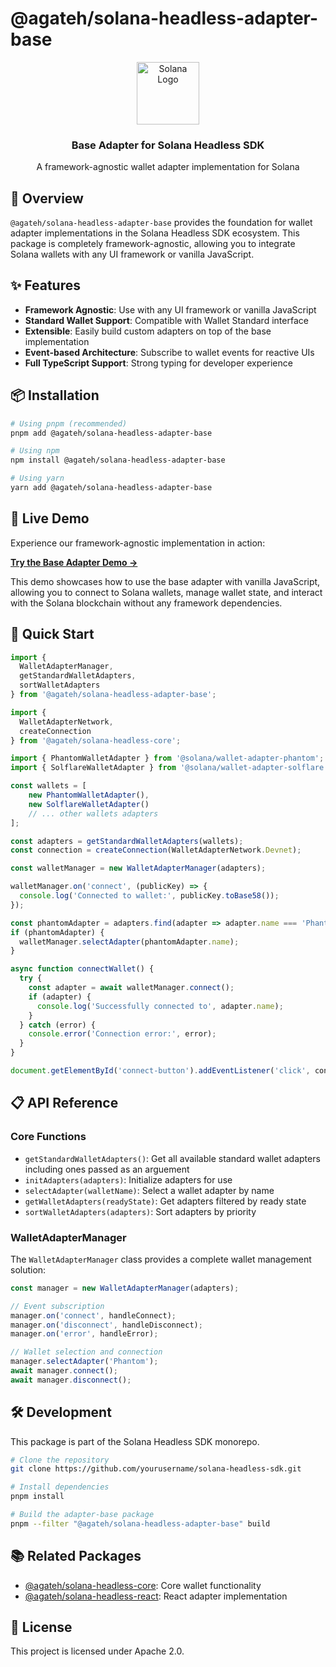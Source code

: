 # @agateh/solana-headless-adapter-base

<p align="center">
  <img src="https://iq.wiki/_next/image?url=https%3A%2F%2Fipfs.everipedia.org%2Fipfs%2FQmTaB5ygg5qNMDKmnfPgottNRZTe7PXzMpe3Tg7Bdw57HN&w=1080&q=95" width="100" alt="Solana Logo">
  <h3 align="center">Base Adapter for Solana Headless SDK</h3>
</p>

<p align="center">
  A framework-agnostic wallet adapter implementation for Solana
</p>

## 🌟 Overview

`@agateh/solana-headless-adapter-base` provides the foundation for wallet adapter implementations in the Solana Headless SDK ecosystem. This package is completely framework-agnostic, allowing you to integrate Solana wallets with any UI framework or vanilla JavaScript.

## ✨ Features

- **Framework Agnostic**: Use with any UI framework or vanilla JavaScript
- **Standard Wallet Support**: Compatible with Wallet Standard interface
- **Extensible**: Easily build custom adapters on top of the base implementation
- **Event-based Architecture**: Subscribe to wallet events for reactive UIs
- **Full TypeScript Support**: Strong typing for developer experience

## 📦 Installation

```bash
# Using pnpm (recommended)
pnpm add @agateh/solana-headless-adapter-base

# Using npm
npm install @agateh/solana-headless-adapter-base

# Using yarn
yarn add @agateh/solana-headless-adapter-base
```

## 🧪 Live Demo

Experience our framework-agnostic implementation in action:

[**Try the Base Adapter Demo →**](https://agateh.github.io/solana-headless-sdk/)

This demo showcases how to use the base adapter with vanilla JavaScript, allowing you to connect to Solana wallets, manage wallet state, and interact with the Solana blockchain without any framework dependencies.

## 🚀 Quick Start

```javascript
import { 
  WalletAdapterManager, 
  getStandardWalletAdapters,
  sortWalletAdapters
} from '@agateh/solana-headless-adapter-base';

import {
  WalletAdapterNetwork,
  createConnection
} from '@agateh/solana-headless-core';

import { PhantomWalletAdapter } from '@solana/wallet-adapter-phantom';
import { SolflareWalletAdapter } from '@solana/wallet-adapter-solflare';

const wallets = [
    new PhantomWalletAdapter(),
    new SolflareWalletAdapter()
    // ... other wallets adapters
];

const adapters = getStandardWalletAdapters(wallets);
const connection = createConnection(WalletAdapterNetwork.Devnet);

const walletManager = new WalletAdapterManager(adapters);

walletManager.on('connect', (publicKey) => {
  console.log('Connected to wallet:', publicKey.toBase58());
});

const phantomAdapter = adapters.find(adapter => adapter.name === 'Phantom');
if (phantomAdapter) {
  walletManager.selectAdapter(phantomAdapter.name);
}

async function connectWallet() {
  try {
    const adapter = await walletManager.connect();
    if (adapter) {
      console.log('Successfully connected to', adapter.name);
    }
  } catch (error) {
    console.error('Connection error:', error);
  }
}

document.getElementById('connect-button').addEventListener('click', connectWallet);
```

## 📋 API Reference

### Core Functions

- `getStandardWalletAdapters()`: Get all available standard wallet adapters including ones passed as an arguement
- `initAdapters(adapters)`: Initialize adapters for use
- `selectAdapter(walletName)`: Select a wallet adapter by name
- `getWalletAdapters(readyState)`: Get adapters filtered by ready state
- `sortWalletAdapters(adapters)`: Sort adapters by priority

### WalletAdapterManager

The `WalletAdapterManager` class provides a complete wallet management solution:

```javascript
const manager = new WalletAdapterManager(adapters);

// Event subscription
manager.on('connect', handleConnect);
manager.on('disconnect', handleDisconnect);
manager.on('error', handleError);

// Wallet selection and connection
manager.selectAdapter('Phantom');
await manager.connect();
await manager.disconnect();
```

## 🛠️ Development

This package is part of the Solana Headless SDK monorepo.

```bash
# Clone the repository
git clone https://github.com/yourusername/solana-headless-sdk.git

# Install dependencies
pnpm install

# Build the adapter-base package
pnpm --filter "@agateh/solana-headless-adapter-base" build
```

## 📚 Related Packages

- [@agateh/solana-headless-core](../core/README.md): Core wallet functionality
- [@agateh/solana-headless-react](../react-core/README.md): React adapter implementation

## 📜 License

This project is licensed under Apache 2.0.